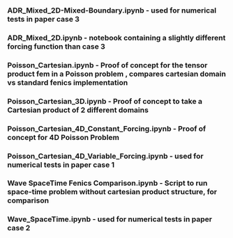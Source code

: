 ### ADR_Mixed_2D-Mixed-Boundary.ipynb - used for numerical tests in paper case 3
### ADR_Mixed_2D.ipynb - notebook containing a slightly different forcing function than case 3
### Poisson_Cartesian.ipynb - Proof of concept for the tensor product fem in a Poisson problem , compares cartesian domain vs standard fenics implementation
### Poisson_Cartesian_3D.ipynb - Proof of concept to take a Cartesian product of 2 different domains
### Poisson_Cartesian_4D_Constant_Forcing.ipynb - Proof of concept for 4D Poisson Problem
### Poisson_Cartesian_4D_Variable_Forcing.ipynb - used for numerical tests in paper case 1
### Wave SpaceTime Fenics Comparison.ipynb - Script to run space-time problem without cartesian product structure, for comparison
### Wave_SpaceTime.ipynb - used for numerical tests in paper case 2
